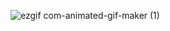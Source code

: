 ![ezgif com-animated-gif-maker (1)](https://github.com/user-attachments/assets/db1dd614-a85f-4694-9deb-d128c713a20e)
